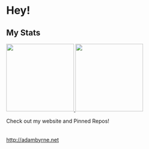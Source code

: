 # Hey!


## My Stats
<p>
<a href="https://github.com/theadambyrne">
  <img height="180em" src="https://github-readme-stats.vercel.app/api?username=theadambyrne&show_icons=true&theme=radical" />
  <img height="180em" src="https://github-readme-stats-eight-theta.vercel.app/api/top-langs/?username=theadambyrne&theme=radical&layout=compact" />
</a>
</p>


Check out my website and Pinned Repos!

######

http://adambyrne.net

